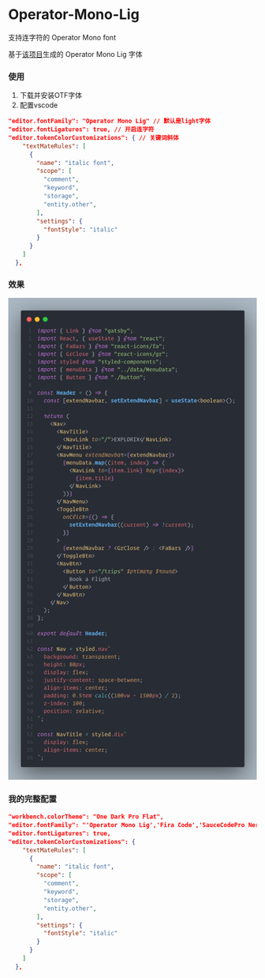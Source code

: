 <!--
 * @Description  : Readme
 * @Author       : ch1lam
 * @Date         : 2022-04-29 15:54:25
 * @LastEditTime : 2022-04-29 16:59:59
 * @LastEditors  : chilam
 * @FilePath     : \Operator-Mono-Lig\README.md
-->

# Operator-Mono-Lig

支持连字符的 Operator Mono font

基于[该项目](https://github.com/kiliman/operator-mono-lig)生成的 Operator Mono Lig 字体

### 使用
1. 下载并安装OTF字体
2. 配置vscode
```json
"editor.fontFamily": "Operator Mono Lig" // 默认是light字体
"editor.fontLigatures": true, // 开启连字符
"editor.tokenColorCustomizations": { // 关键词斜体
    "textMateRules": [
      {
        "name": "italic font",
        "scope": [
          "comment",
          "keyword",
          "storage",
          "entity.other",
        ],
        "settings": {
          "fontStyle": "italic"
        }
      }
    ]
  },
```

### 效果
![图片](./code.png)


### 我的完整配置
```json
"workbench.colorTheme": "One Dark Pro Flat",
"editor.fontFamily": "'Operator Mono Lig','Fira Code','SauceCodePro Nerd Font Mono','Source Han Sans HW SC','Helvetica Neue','PingFang SC',Consolas, 'Courier New', monospace",
"editor.fontLigatures": true,
"editor.tokenColorCustomizations": {
    "textMateRules": [
      {
        "name": "italic font",
        "scope": [
          "comment",
          "keyword",
          "storage",
          "entity.other",
        ],
        "settings": {
          "fontStyle": "italic"
        }
      }
    ]
  },
```
